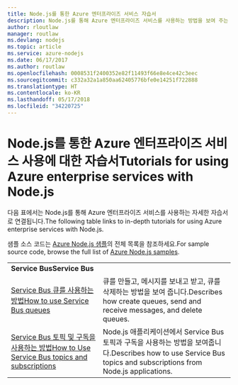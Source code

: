 ```yaml
---
title: Node.js를 통한 Azure 엔터프라이즈 서비스 자습서
description: Node.js를 통해 Azure 엔터프라이즈 서비스를 사용하는 방법을 보여 주는 자습서입니다.
author: rloutlaw
manager: routlaw
ms.devlang: nodejs
ms.topic: article
ms.service: azure-nodejs
ms.date: 06/17/2017
ms.author: routlaw
ms.openlocfilehash: 0008531f2400352e82f11493f66e8e4ce42c3eec
ms.sourcegitcommit: c332a32a1a850aa62405776bfe0e14251f722888
ms.translationtype: HT
ms.contentlocale: ko-KR
ms.lasthandoff: 05/17/2018
ms.locfileid: "34220725"
---
```

# <a name="tutorials-for-using-azure-enterprise-services-with-nodejs"></a><span data-ttu-id="bf3c5-103">Node.js를 통한 Azure 엔터프라이즈 서비스 사용에 대한 자습서</span><span class="sxs-lookup"><span data-stu-id="bf3c5-103">Tutorials for using Azure enterprise services with Node.js</span></span>

<span data-ttu-id="bf3c5-104">다음 표에서는 Node.js를 통해 Azure 엔터프라이즈 서비스를 사용하는 자세한 자습서로 연결됩니다.</span><span class="sxs-lookup"><span data-stu-id="bf3c5-104">The following table links to in-depth tutorials for using Azure enterprise services with Node.js.</span></span>

<span data-ttu-id="bf3c5-105">샘플 소스 코드는 [Azure Node.js 샘플](https://azure.microsoft.com/resources/samples/?term=nodejs)의 전체 목록을 참조하세요.</span><span class="sxs-lookup"><span data-stu-id="bf3c5-105">For sample source code, browse the full list of [Azure Node.js samples](https://azure.microsoft.com/resources/samples/?term=nodejs).</span></span>

| | |
|---|---|
| <span data-ttu-id="bf3c5-106">**Service Bus**</span><span class="sxs-lookup"><span data-stu-id="bf3c5-106">**Service Bus**</span></span> ||
| [<span data-ttu-id="bf3c5-107">Service Bus 큐를 사용하는 방법</span><span class="sxs-lookup"><span data-stu-id="bf3c5-107">How to use Service Bus queues</span></span>](http://docs.microsoft.com/azure/service-bus-messaging/service-bus-nodejs-how-to-use-queues?toc=/azure/node/toc.json&bc=/azure/node/toc.json) | <span data-ttu-id="bf3c5-108">큐를 만들고, 메시지를 보내고 받고, 큐를 삭제하는 방법을 보여 줍니다.</span><span class="sxs-lookup"><span data-stu-id="bf3c5-108">Describes how create queues, send and receive messages, and delete queues.</span></span> |
| [<span data-ttu-id="bf3c5-109">Service Bus 토픽 및 구독을 사용하는 방법</span><span class="sxs-lookup"><span data-stu-id="bf3c5-109">How to Use Service Bus topics and subscriptions</span></span>](http://docs.microsoft.com/azure/service-bus-messaging/service-bus-nodejs-how-to-use-topics-subscriptions?toc=/azure/node/toc.json&bc=/azure/node/toc.json) | <span data-ttu-id="bf3c5-110">Node.js 애플리케이션에서 Service Bus 토픽과 구독을 사용하는 방법을 보여줍니다.</span><span class="sxs-lookup"><span data-stu-id="bf3c5-110">Describes how to use Service Bus topics and subscriptions from Node.js applications.</span></span> |
